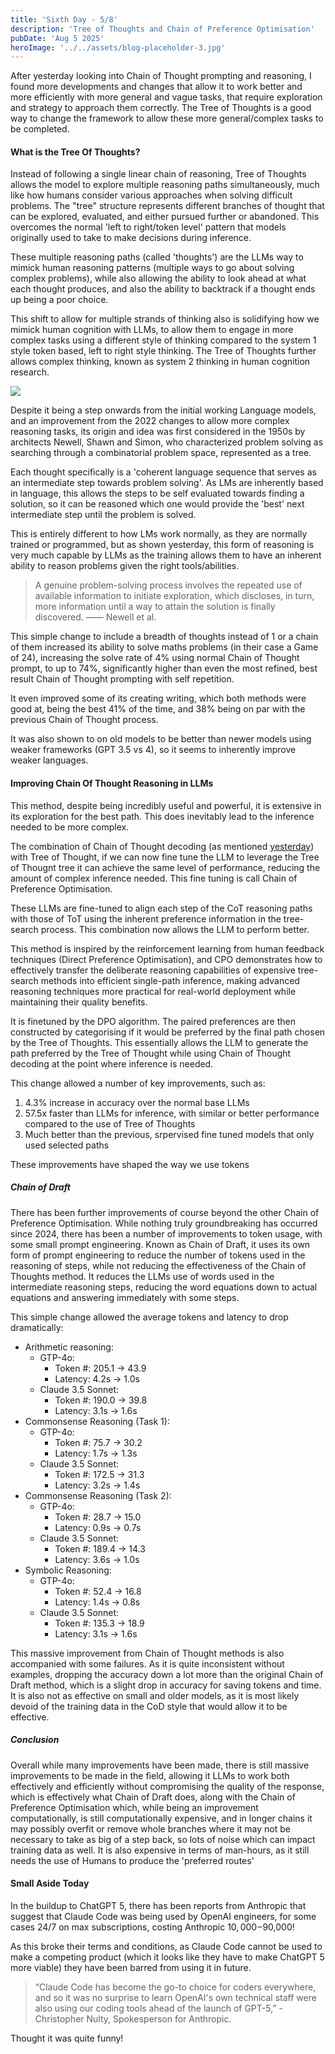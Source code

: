 ```yaml
---
title: 'Sixth Day - 5/8'
description: 'Tree of Thoughts and Chain of Preference Optimisation'
pubDate: 'Aug 5 2025'
heroImage: '../../assets/blog-placeholder-3.jpg'
---
```


After yesterday looking into Chain of Thought prompting and reasoning, I found more developments and changes that allow it to work better and more efficiently with more general and vague tasks, that require exploration and strategy to approach them correctly. The Tree of Thoughts is a good way to change the framework to allow these more general/complex tasks to be completed.

#### What is the Tree Of Thoughts?

Instead of following a single linear chain of reasoning, Tree of Thoughts allows the model to explore multiple reasoning paths simultaneously, much like how humans consider various approaches when solving difficult problems. The "tree" structure represents different branches of thought that can be explored, evaluated, and either pursued further or abandoned. This overcomes the normal 'left to right/token level' pattern that models originally used to take to make decisions during inference. 

These multiple reasoning paths (called 'thoughts') are the LLMs way to mimick human reasoning patterns (multiple ways to go about solving complex problems), while also allowing the ability to look ahead at what each thought produces, and also the ability to backtrack if a thought ends up being a poor choice.

This shift to allow for multiple strands of thinking also is solidifying how we mimick human cognition with LLMs, to allow them to engage in more complex tasks using a different style of thinking compared to the system 1 style token based, left to right style thinking. The Tree of Thoughts further allows complex thinking, known as system 2 thinking in human cognition research.

![](/assets/tot.png)

Despite it being a step onwards from the initial working Language models, and an improvement from the 2022 changes to allow more complex reasoning tasks, its origin and idea was first considered in the 1950s by architects Newell, Shawn and Simon, who characterized problem solving as searching
through a combinatorial problem space, represented as a tree. 

Each thought specifically is a 'coherent language sequence that serves as an intermediate step towards problem solving'. As LMs are inherently based in language, this allows the steps to be self evaluated towards finding a solution, so it can be reasoned which one would provide the 'best' next intermediate step until the problem is solved.

This is entirely different to how LMs work normally, as they are normally trained or programmed, but as shown yesterday, this form of reasoning is very much capable by LLMs as the training allows them to have an inherent ability to reason problems given the right tools/abilities.

>A genuine problem-solving process involves the repeated use of available information to initiate exploration, which discloses, in turn, more information until a way
to attain the solution is finally discovered.
> —— Newell et al.

This simple change to include a breadth of thoughts instead of 1 or a chain of them increased its ability to solve maths problems (in their case a Game of 24), increasing the solve rate of 4% using normal Chain of Thought prompt, to up to 74%, significantly higher than even the most refined, best result Chain of Thought prompting with self repetition.

It even improved some of its creating writing, which both methods were good at, being the best 41% of the time, and 38% being on par with the previous Chain of Thought process.

It was also shown to on old models to be better than newer models using weaker frameworks (GPT 3.5 vs 4), so it seems to inherently improve weaker languages.

#### Improving Chain Of Thought Reasoning in LLMs

This method, despite being incredibly useful and powerful, it is extensive in its exploration for the best path. This does inevitably lead to the inference needed to be more complex. 

The combination of Chain of Thought decoding (as mentioned [yesterday](https://alexmacresearch.org/blog/4_8/)) with Tree of Thought, if we can now fine tune the LLM to leverage the Tree of Thougnt tree it can achieve the same level of performance, reducing the amount of complex inference needed. This fine tuning is call Chain of Preference Optimisation.

These LLMs are fine-tuned to align each step of the CoT reasoning paths with those of ToT using the inherent preference information in the tree-search process. This combination now allows the LLM to perform better. 

This method is inspired by the reinforcement learning from human feedback techniques (Direct Preference Optimisation), and CPO demonstrates how to effectively transfer the deliberate reasoning capabilities of expensive tree-search methods into efficient single-path inference, making advanced reasoning techniques more practical for real-world deployment while maintaining their quality benefits.

It is finetuned by the DPO algorithm. The paired preferences are then constructed by categorising if it would be preferred by the final path chosen by the Tree of Thoughts. This essentially allows the LLM to generate the path preferred by the Tree of Thought while using Chain of Thought decoding at the point where inference is needed.

This change allowed a number of key improvements, such as:

1. 4.3% increase in accuracy over the normal base LLMs
2. 57.5x faster than LLMs for inference, with similar or better performance compared to the use of Tree of Thoughts
3. Much better than the previous, srpervised fine tuned models that only used selected paths

These improvements have shaped the way we use tokens

##### Chain of Draft

There has been further improvements of course beyond the other Chain of Preference Optimisation. While nothing truly groundbreaking has occurred since 2024, there has been a number of improvements to token usage, with some small prompt engineering. Known as Chain of Draft, it uses its own form of prompt engineering to reduce the number of tokens used in the reasoning of steps, while not reducing the effectiveness of the Chain of Thoughts method. It reduces the LLMs use of words used in the intermediate reasoning steps, reducing the word equations down to actual equations and answering immediately with some steps.

This simple change allowed the average tokens and latency to drop dramatically:
- Arithmetic reasoning:
    - GTP-4o:
        - Token #: 205.1 -> 43.9
        - Latency: 4.2s -> 1.0s 
    - Claude 3.5 Sonnet:
        - Token #: 190.0 -> 39.8
        - Latency: 3.1s -> 1.6s
- Commonsense Reasoning (Task 1):
    - GTP-4o:
        - Token #: 75.7 -> 30.2
        - Latency: 1.7s -> 1.3s 
    - Claude 3.5 Sonnet:
        - Token #: 172.5 -> 31.3
        - Latency: 3.2s -> 1.4s  
- Commonsense Reasoning (Task 2):
    - GTP-4o:
        - Token #: 28.7 -> 15.0
        - Latency: 0.9s -> 0.7s 
    - Claude 3.5 Sonnet:
        - Token #: 189.4 -> 14.3
        - Latency: 3.6s -> 1.0s 
- Symbolic Reasoning: 
     - GTP-4o:
        - Token #: 52.4 -> 16.8
        - Latency: 1.4s -> 0.8s 
    - Claude 3.5 Sonnet:
        - Token #: 135.3 -> 18.9
        - Latency: 3.1s -> 1.6s 

This massive improvement from Chain of Thought methods is also accompanied with some failures. As it is quite inconsistent without examples, dropping the accuracy down a lot more than the original Chain of Draft method, which is a slight drop in accuracy for saving tokens and time. It is also not as effective on small and older models, as it is most likely devoid of the training data in the CoD style that would allow it to be effective.

##### Conclusion

Overall while many improvements have been made, there is still massive improvements to be made in the field, allowing it LLMs to work both effectively and efficiently without compromising the quality of the response, which is effectively what Chain of Draft does, along with the Chain of Preference Optimisation which, while being an improvement computationally, is still computationally expensive, and in longer chains it may possibly overfit or remove whole branches where it may not be necessary to take as big of a step back, so lots of noise which can impact training data as well. It is also expensive in terms of man-hours, as it still needs the use of Humans to produce the 'preferred routes' 

#### Small Aside Today

In the buildup to ChatGPT 5, there has been reports from Anthropic that suggest that Claude Code was being used by OpenAI engineers, for some cases 24/7 on max subscriptions, costing Anthropic $10,000-$90,000! 

As this broke their terms and conditions, as Claude Code cannot be used to make a competing product (which it looks like they have to make ChatGPT 5 more viable) they have been barred from using it in future.

>“Claude Code has become the go-to choice for coders everywhere, and so it was no surprise to learn OpenAI's own technical staff were also using our coding tools ahead of the launch of GPT-5,”
> -Christopher Nulty, Spokesperson for Anthropic.

Thought it was quite funny!